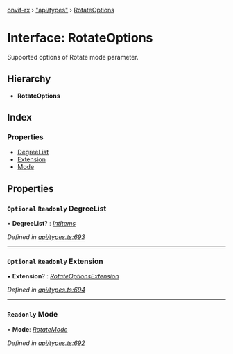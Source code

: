 [onvif-rx](../README.md) › ["api/types"](../modules/_api_types_.md) › [RotateOptions](_api_types_.rotateoptions.md)

# Interface: RotateOptions

Supported options of Rotate mode parameter.

## Hierarchy

* **RotateOptions**

## Index

### Properties

* [DegreeList](_api_types_.rotateoptions.md#optional-readonly-degreelist)
* [Extension](_api_types_.rotateoptions.md#optional-readonly-extension)
* [Mode](_api_types_.rotateoptions.md#readonly-mode)

## Properties

### `Optional` `Readonly` DegreeList

• **DegreeList**? : *[IntItems](_api_types_.intitems.md)*

*Defined in [api/types.ts:693](https://github.com/patrickmichalina/onvif-rx/blob/3e9b152/src/api/types.ts#L693)*

___

### `Optional` `Readonly` Extension

• **Extension**? : *[RotateOptionsExtension](_api_types_.rotateoptionsextension.md)*

*Defined in [api/types.ts:694](https://github.com/patrickmichalina/onvif-rx/blob/3e9b152/src/api/types.ts#L694)*

___

### `Readonly` Mode

• **Mode**: *[RotateMode](../enums/_api_types_.rotatemode.md)*

*Defined in [api/types.ts:692](https://github.com/patrickmichalina/onvif-rx/blob/3e9b152/src/api/types.ts#L692)*
